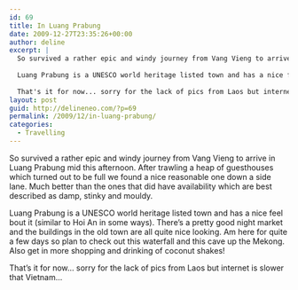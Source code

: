 ```yaml
---
id: 69
title: In Luang Prabung
date: 2009-12-27T23:35:26+00:00
author: deline
excerpt: |
  So survived a rather epic and windy journey from Vang Vieng to arrive in Luang Prabung mid this afternoon. After trawling a heap of guesthouses which turned out to be full we found a nice reasonable one down a side lane. Much better than the ones that did have availability which are best described as damp, stinky and mouldy.
  
  Luang Prabung is a UNESCO world heritage listed town and has a nice feel bout it (similar to Hoi An in some ways). There's a pretty good night market and the buildings in the old town are all quite nice looking. Am here for quite a few days so plan to check out this waterfall and this cave up the Mekong. Also get in more shopping and drinking of coconut shakes!
  
  That's it for now... sorry for the lack of pics from Laos but internet is slower that Vietnam...
layout: post
guid: http://delineneo.com/?p=69
permalink: /2009/12/in-luang-prabung/
categories:
  - Travelling
---
```

So survived a rather epic and windy journey from Vang Vieng to arrive in Luang Prabung mid this afternoon. After trawling a heap of guesthouses which turned out to be full we found a nice reasonable one down a side lane. Much better than the ones that did have availability which are best described as damp, stinky and mouldy.

Luang Prabung is a UNESCO world heritage listed town and has a nice feel bout it (similar to Hoi An in some ways). There&#8217;s a pretty good night market and the buildings in the old town are all quite nice looking. Am here for quite a few days so plan to check out this waterfall and this cave up the Mekong. Also get in more shopping and drinking of coconut shakes!

That&#8217;s it for now&#8230; sorry for the lack of pics from Laos but internet is slower that Vietnam&#8230;